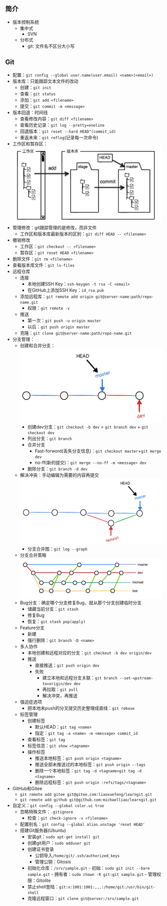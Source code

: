 ## 简介
- 版本控制系统
    - 集中式
        - SVN
    - 分布式
        - git: 文件名不区分大小写
## Git
- 配置：`git config --global user.name(user.email) <name>(<email>)` 
- 版本库：只能跟踪文本文件的改动
    - 创建：`git init`
    - 查看：`git status`
    - 添加：`git add <filename>`
    - 提交：`git commit -m <message>`
- 版本回退：时间线
    - 查看修改内容：`git diff <filename>`
    - 查看历史记录：`git log --pretty=oneline`
    - 回退版本：`git reset --hard HEAD^(commit_id)`
    - 重返未来：`git reflog`(记录每一次命令)
- 工作区和暂存区：![暂存区](./PNG/stage.PNG)
- 管理修改：git跟踪管理的是修改，而非文件
    - 工作区和版本库最新版本的区别：`git diff HEAD -- <filename>`
- 撤销修改
    - 工作区：`git checkout -- <filename>`
    - 暂存区：`git reset HEAD <filename>`
- 删除文件：`git rm <filename>`
- 查看版本库文件：`git ls-files`
- 远程仓库
    - 连接
        - 本地创建SSH Key：`ssh-keygen -t rsa -C <email>`
        - 在GitHub上添加SSH Key：`id_rsa.pub`
    - 添加远程库：`git remote add origin git@server-name:path/repo-name.git`
        - 权限：`git remote -v`
    - 推送
        - 第一次：`git push -u origin master`
        - 以后：`git push origin master`
    - 克隆：`git clone git@server-name:path/repo-name.git`
- 分支管理：
    - 创建和合并分支：![分支](./PNG/dev.PNG)
        - 创建dev分支：`git checkout -b dev` = `git branch dev` + `git checkout dev`
        - 列出分支：`git branch`
        - 合并分支
            - Fast-forword(丢失分支信息)：`git checkout master`+`git merge dev`
            - no-ff(新的提交)：`git merge --no-ff -m <message> dev`
        - 删除分支：`git branch -d dev`
    - 解决冲突：手动编辑为需要的内容再提交 ![冲突](./PNG/conflict.PNG)
        - 分支合并图：`git log --graph`
    - 分支合并策略 ![策略](./PNG/merge.PNG)
    - Bug分支：确定哪个分支修复Bug，就从那个分支创建临时分支
        - 储藏当前分支：`git stash`
        - 修复Bug
        - 恢复：`git stash pop(apply)`
    - Feature分支
        - 新建
        - 强行删除：`git branch -D <name>`
    - 多人协作
        - 本地创建和远程对应的分支：`git checkout -b dev origin/dev`
        - 推送
            - 直接推送：`git push origin dev`
            - 失败
                - 建立本地和远程分支关联：`git branch --set-upstream-to=origin/dev dev`
                - 再拉取：`git pull`
                - 解决冲突，再推送
    - 强迫症选项
        - 把本地未push的分叉提交历史整理成直线：`git rebase`
    - 标签管理
        - 创建标签
            - 默认HEAD：`git tag <name>`
            - 指定：`git tag -a <name> -m <message> commit_id`
        - 查看标签：`git tag`
        - 标签信息：`git show <tagname>`
        - 操作标签
            - 推送本地标签：`git push origin <tagname>`
            - 推送全部未推送过的本地标签：`git push origin --tags`
            - 删除一个本地标签：`git tag -d <tagname>git tag -d <tagname>`
            - 删除远程标签：`git push origin :refs/tags/<tagname>`
- GitHub和Gitee
    - `git remote add gitee git@gitee.com:liaoxuefeng/learngit.git`
    - `git remote add github git@github.com:michaelliao/learngit.git`
- 自定义：`git config --global color.ui true`
    - 忽略特殊文件：`.gitignore`
        - 检查：`git check-ignore -v <filename>`
    - 配置别名：`git config --global alias.unstage 'reset HEAD'`
    - 搭建Git服务器(Ubuntu)
        - 安装git：`sudo apt-get install git`
        - 创建git用户：`sudo adduser git`
        - 创建证书登录
            - 公钥导入`/home/git/.ssh/authorized_keys`
            - 管理公钥：Gitosis
        - 初始化仓库：`/srv/sample.git`
              - 初始：`sudo git init --bare sample.git`
              - 拥有者：`sudo chown -R git:git sample.git`
              - 管理权限：Gitolite
        - 禁止shell登陆：`git:x:1001:1001:,,,:/home/git:/usr/bin/git-shell`
        - 克隆远程窗口：`git clone git@server:/srv/sample.git`

